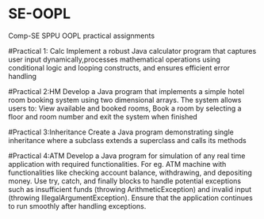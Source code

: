 # SE-OOPL
Comp-SE SPPU OOPL practical assignments


#Practical 1: Calc
Implement a robust Java calculator program that captures user input dynamically,processes mathematical operations using conditional logic and looping constructs, and
ensures efficient error handling

#Practical 2:HM
Develop a Java program that implements a simple hotel room booking system using two dimensional arrays. The system allows users to: View available and booked rooms,
Book a room by selecting a floor and room number and exit the system when finished

#Practical 3:Inheritance
Create a Java program demonstrating single inheritance where a subclass extends a
superclass and calls its methods

#Practical 4:ATM
Develop a Java program for simulation of any real time application with required functionalities. For eg. ATM machine with functionalities like checking account balance,
withdrawing, and depositing money. Use try, catch, and finally blocks to handle potential exceptions such as insufficient funds (throwing ArithmeticException) and invalid input
(throwing IllegalArgumentException). Ensure that the application continues to run smoothly after handling exceptions.
